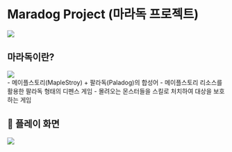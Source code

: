 # Maradog Project (마라독 프로젝트)
<img src = "https://user-images.githubusercontent.com/55117706/100318104-d664de00-3000-11eb-9a9d-8b80271b2109.png">

## 마라독이란?
<img src = "https://user-images.githubusercontent.com/55117706/277100436-db118561-8fde-4052-a703-c8760ebebec1.png">
<br/>
- 메이플스토리(MapleStroy) + 팔라독(Paladog)의 합성어
- 메이플스토리 리소스를 활용한 팔라독 형태의 디펜스 게임
- 몰려오는 몬스터들을 스킬로 처치하여 대상을 보호하는 게임

## 🎥 플레이 화면
<img src = "https://user-images.githubusercontent.com/55117706/277100453-ecf160d7-fcc0-4fb1-bddb-d7ccaca797f3.png">
